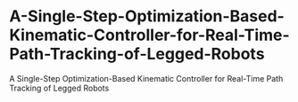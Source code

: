 # A-Single-Step-Optimization-Based-Kinematic-Controller-for-Real-Time-Path-Tracking-of-Legged-Robots
A Single-Step Optimization-Based Kinematic Controller for Real-Time Path Tracking of Legged Robots
